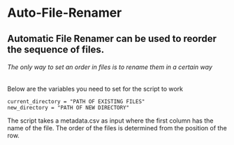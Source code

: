 # Auto-File-Renamer
## Automatic File Renamer can be used to reorder the sequence of files. 
###### The only way to set an order in files is to rename them in a certain way

Below are the variables you need to set for the script to work

```
current_directory = "PATH OF EXISTING FILES"
new_directory = "PATH OF NEW DIRECTORY"
```

The script takes a metadata.csv as input where the first column has the name of the file. The order of the files is determined from the position of the row. 
